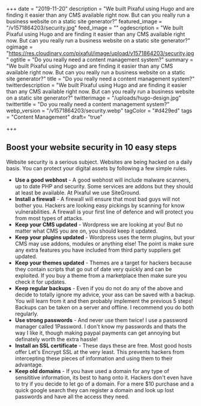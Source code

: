 +++
date = "2019-11-20"
description = "We built Pixaful using Hugo and are finding it easier than any CMS available right now. But can you really run a business website on a static site generator?"
featured_image = "/v1571864203/security.jpg"
feed_image = ""
ogdescription = "We built Pixaful using Hugo and are finding it easier than any CMS available right now. But can you really run a business website on a static site generator?"
ogimage = "https://res.cloudinary.com/pixaful/image/upload/v1571864203/security.jpg"
ogtitle = "Do you really need a content management system?"
summary = "We built Pixaful using Hugo and are finding it easier than any CMS available right now. But can you really run a business website on a static site generator?"
title = "Do you really need a content management system?"
twitterdescription = "We built Pixaful using Hugo and are finding it easier than any CMS available right now. But can you really run a business website on a static site generator?"
twitterimage = "/uploads/hugo-design.jpg"
twittertitle = "Do you really need a content management system?"
webp_version = "/v1571864203/security.webp"
tagColor = "#d429ed"
tags = "Content Management"
draft= "true"

+++

## Boost your website security in 10 easy steps

Website security is a serious subject. Websites are being hacked on a daily basis. You can protect your digital assets  by following a few simple rules.

* **Use a good webhost** - A good webhost will include  malware scanners, up to date PHP and security.  Some services are addons but they should at least be available.  At Pixaful we use SiteGround.
* **Install a firewall** - A firewall will ensure that  most bad guys will not bother you. Hackers are looking easy pickings by scanning for  know vulnerabilities. A firewall is your first line of defence and will  protect you from most types of attacks.
* **Keep your CMS updated** - Wordpress we are looking at  you! But no matter what CMS you are on, you should keep it updated.  
* **Keep your plugins updated** - Wordpress uses the term plugins, but your CMS may use addons, modules or anything else! The point is make sure any extra features you have included from third party suppliers get updated.
* **Keep your themes updated** - Themes are a target for hackers because they contain scripts that go out of date very quickly and can be exploited. If you buy a theme from a marketplace then make sure you check it for updates.
* **Keep regular backups** - Even if you do not do any of the above and decide to totally ignore my advice, your ass can be saved with a backup. You will learn from it and then probably implement the previous 5 steps! Backups can be taken on a server and offline. I recommend you do both regularly.
* **Use strong passwords** - And never use them twice! I use a password manager called 1Password. I don't know my passwords and thats the way I like it, though making paypal payments can get annoying but definately worth the extra hassle!
* **Install an SSL certificate** - These days these are free. Most good hosts offer Let's Encrypt SSL at the very least. This prevents hackers from intercepting these pieces of information and using them to their advantage.
* **Keep old domains** - If you have used a domain for any type of sensititive information, its best to hang onto it. Hackers don't even have to try if you decide to let go of a domain. For a mere $10 purchase and a quick google search they can register a domain and look up lost passwords and have all the access they need.

